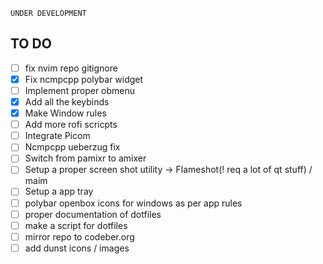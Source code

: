 <img alt="" align="centre" src="https://dotfiles.github.io/images/dotfiles-logo.png"/>

`UNDER DEVELOPMENT`

## TO DO 
- [ ] fix nvim repo gitignore
- [x] Fix ncmpcpp polybar widget
- [ ] Implement proper obmenu
- [x] Add all the keybinds
- [x] Make Window rules
- [ ] Add more rofi scricpts
- [ ] Integrate Picom
- [ ] Ncmpcpp ueberzug fix
- [ ] Switch from pamixr to amixer
- [ ] Setup a proper screen shot utility -> Flameshot(! req a lot of qt stuff) / maim 
- [ ] Setup a app tray
- [ ] polybar openbox icons for windows as per app rules
- [ ] proper documentation of dotfiles
- [ ] make a script for dotfiles
- [ ] mirror repo to codeber.org
- [ ] add dunst icons / images
